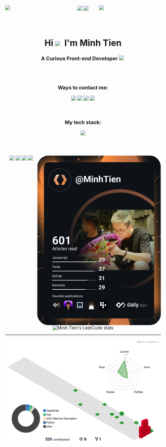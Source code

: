 <div align="center">
  <img src="https://user-images.githubusercontent.com/74038190/212284158-e840e285-664b-44d7-b79b-e264b5e54825.gif" width="200" align="left">
  <img src="https://user-images.githubusercontent.com/74038190/212747107-5b654ba5-31c6-4366-b42b-51b822e9bc52.gif"  width="200" align="center">
  <img src="https://user-images.githubusercontent.com/74038190/212747107-5b654ba5-31c6-4366-b42b-51b822e9bc52.gif"width="200" align="center">
  <img src="https://user-images.githubusercontent.com/74038190/212284158-e840e285-664b-44d7-b79b-e264b5e54825.gif" width="200" align="right">
</div>

<br></br>
<h1 align="center">Hi  <img src="https://github.com/Anmol-Baranwal/Cool-GIFs-For-GitHub/assets/74038190/406eb3e6-caba-401d-93c8-e0a7941c84b9" width="75">&nbsp; I'm Minh Tien</h1>
<h3 align="center">A Curious Front-end Developer <img src="https://github.com/Anmol-Baranwal/Cool-GIFs-For-GitHub/assets/74038190/42077049-1939-493e-9a19-47ca5db36643" width="50">&nbsp;</h3>
<br></br>

<h3 align="center">Ways to contact me:</h3>
<div align="center">
  <a href="https://www.facebook.com/minh.tien.3297"><img src="https://user-images.githubusercontent.com/74038190/235294010-ec412ef5-e3da-4efa-b1d4-0ab4d4638755.gif" width="100" /></a>
  <a href="https://www.instagram.com/eleftheria_sentimental"><img src="https://user-images.githubusercontent.com/74038190/235294013-a33e5c43-a01c-43f6-b44d-a406d8b4ab75.gif" width="100"/></a>
  <a href="https://www.linkedin.com/in/minh-tien-dao"><img src="https://user-images.githubusercontent.com/74038190/235294012-0a55e343-37ad-4b0f-924f-c8431d9d2483.gif" width="100"/></a>
  <a href="https://discord.com/users/minhtien3297"><img src="https://user-images.githubusercontent.com/74038190/235294015-47144047-25ab-417c-af1b-6746820a20ff.gif" width="100"/></a>
</div>
<br></br>

<h3 align="center">My tech stack:</h3>
<p align="center">
  <a href="https://skillicons.dev">
    <img src="https://skillicons.dev/icons?i=html,pug,css,sass,js,ts,react,nextjs,redux,vue,nuxtjs,vite,bootstrap,tailwind,figma,ai,ps,git,github,md,lua,neovim,vim,vscode,visualstudio,postman,regex" />
  </a>
</p>
<br></br>

<a href="https://app.daily.dev/MinhTien"><img src="https://github.com/minhtien3297/minhtien3297/blob/master/devcard.svg" width="400" alt="Minh Tiến Đào's Dev Card" align="right"/></a>

<div align="center">
  
![](https://raw.githubusercontent.com/minhtien3297/github-stats/master/generated/overview.svg#gh-dark-mode-only)
![](https://raw.githubusercontent.com/minhtien3297/github-stats/master/generated/overview.svg#gh-light-mode-only)
![](https://raw.githubusercontent.com/minhtien3297/github-stats/master/generated/languages.svg#gh-dark-mode-only)
![](https://raw.githubusercontent.com/minhtien3297/github-stats/master/generated/languages.svg#gh-light-mode-only)
![Minh Tien's LeetCode stats](https://leetcode-stats-six.vercel.app/?username=minhtien3297)

</div>

<hr></hr>

![](https://github.com/minhtien3297/minhtien3297/blob/master/profile-3d-contrib/profile-gitblock.svg)
